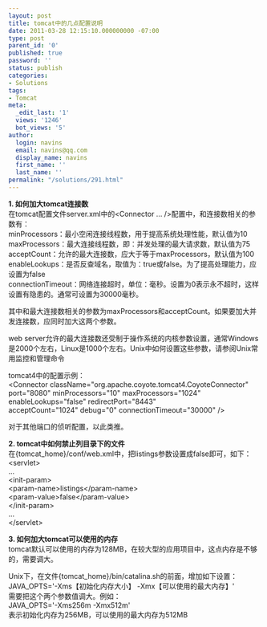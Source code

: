 ```yaml
---
layout: post
title: tomcat中的几点配置说明
date: 2011-03-28 12:15:10.000000000 -07:00
type: post
parent_id: '0'
published: true
password: ''
status: publish
categories:
- Solutions
tags:
- Tomcat
meta:
  _edit_last: '1'
  views: '1246'
  bot_views: '5'
author:
  login: navins
  email: navins@qq.com
  display_name: navins
  first_name: ''
  last_name: ''
permalink: "/solutions/291.html"
---
```

 **1. 如何加大tomcat连接数**  
在tomcat配置文件server.xml中的\<Connector ... /\>配置中，和连接数相关的参数有：  
minProcessors：最小空闲连接线程数，用于提高系统处理性能，默认值为10  
maxProcessors：最大连接线程数，即：并发处理的最大请求数，默认值为75  
acceptCount：允许的最大连接数，应大于等于maxProcessors，默认值为100  
enableLookups：是否反查域名，取值为：true或false。为了提高处理能力，应设置为false  
connectionTimeout：网络连接超时，单位：毫秒。设置为0表示永不超时，这样设置有隐患的。通常可设置为30000毫秒。

其中和最大连接数相关的参数为maxProcessors和acceptCount。如果要加大并发连接数，应同时加大这两个参数。

web server允许的最大连接数还受制于操作系统的内核参数设置，通常Windows是2000个左右，Linux是1000个左右。Unix中如何设置这些参数，请参阅Unix常用监控和管理命令

<!--more-->

tomcat4中的配置示例：  
\<Connector className="org.apache.coyote.tomcat4.CoyoteConnector"  
port="8080" minProcessors="10" maxProcessors="1024"  
enableLookups="false" redirectPort="8443"  
acceptCount="1024" debug="0" connectionTimeout="30000" /\>

对于其他端口的侦听配置，以此类推。

**2. tomcat中如何禁止列目录下的文件**  
在{tomcat\_home}/conf/web.xml中，把listings参数设置成false即可，如下：  
\<servlet\>  
...  
\<init-param\>  
\<param-name\>listings\</param-name\>  
\<param-value\>false\</param-value\>  
\</init-param\>  
...  
\</servlet\>

**3. 如何加大tomcat可以使用的内存**  
tomcat默认可以使用的内存为128MB，在较大型的应用项目中，这点内存是不够的，需要调大。

Unix下，在文件{tomcat\_home}/bin/catalina.sh的前面，增加如下设置：  
JAVA\_OPTS='-Xms【初始化内存大小】 -Xmx【可以使用的最大内存】'  
需要把这个两个参数值调大。例如：  
JAVA\_OPTS='-Xms256m -Xmx512m'  
表示初始化内存为256MB，可以使用的最大内存为512MB


